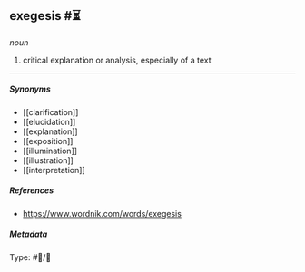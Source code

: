 ## exegesis  #⏳ 

_noun_

1. critical explanation or analysis, especially of a text

___

##### Synonyms

-   [[clarification]]
-   [[elucidation]]
-   [[explanation]]
-   [[exposition]]
-   [[illumination]]
-   [[illustration]]
-   [[interpretation]]

##### References

- https://www.wordnik.com/words/exegesis

##### Metadata

Type: #💬/💬 